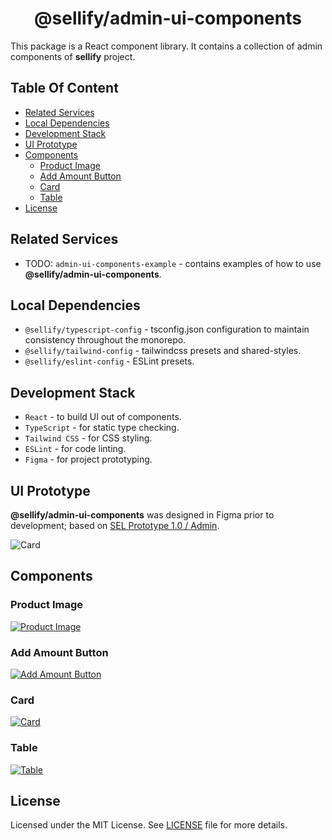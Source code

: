 <h1 align="center">
@sellify/admin-ui-components
</h1>

This package is a React component library. It contains a collection of admin components of **sellify** project.

## Table Of Content

- [Related Services](#related-services)
- [Local Dependencies](#local-dependencies)
- [Development Stack](#development-stack)
- [UI Prototype](#ui-prototype)
- [Components](#components)
  - [Product Image](#product-image)
  - [Add Amount Button](#add-amount-button)
  - [Card](#card)
  - [Table](#table)
- [License](#license)

## Related Services

- TODO: `admin-ui-components-example` - contains examples of how to use **@sellify/admin-ui-components**.

## Local Dependencies

- `@sellify/typescript-config` - tsconfig.json configuration to maintain consistency throughout the monorepo.
- `@sellify/tailwind-config` - tailwindcss presets and shared-styles.
- `@sellify/eslint-config` - ESLint presets.

## Development Stack

- `React` - to build UI out of components.
- `TypeScript` - for static type checking.
- `Tailwind CSS` - for CSS styling.
- `ESLint` - for code linting.
- `Figma` - for project prototyping.

## UI Prototype

**@sellify/admin-ui-components** was designed in Figma prior to development; based on [SEL Prototype 1.0 / Admin](https://www.figma.com/design/AO5rA915a6xdGOhtnVNobW/SEL-Prototype-1.0?node-id=16-992&t=WQKuXErUhnMuNaOu-1).

<img alt="Card" src="https://github.com/user-attachments/assets/074ebade-6bec-4eef-b891-0d224ae1f87d" />

## Components

### Product Image

<a href="./src/ProductImage.tsx">
    <img alt="Product Image" src="https://github.com/user-attachments/assets/76166254-7822-4e0d-ba44-3525b2b62d98" />
 </a>

### Add Amount Button

<a href="./src/AddAmountButton.tsx">
    <img alt="Add Amount Button" src="https://github.com/user-attachments/assets/b4271177-4ee3-4ab4-b43b-8fb1f5d57279" />
 </a>

### Card

<a href="./src/Card.tsx">
    <img alt="Card" src="https://github.com/user-attachments/assets/9149f957-a0d4-4510-8b78-2426705346dc" />
 </a>

### Table

<a href="./src/table/Table.tsx">
<img alt="Table" src="https://github.com/user-attachments/assets/c5025b05-b61f-44f2-b625-bc9bdd0bb158" />
 </a>

## License

Licensed under the MIT License. See [LICENSE](./LICENSE) file for more details.
